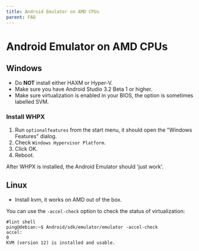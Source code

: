 ```yaml
---
title: Android Emulator on AMD CPUs
parent: FAQ
---
```


# Android Emulator on AMD CPUs

## Windows

* Do **NOT** install either HAXM or Hyper-V.
* Make sure you have Android Studio 3.2 Beta 1 or higher.
* Make sure virtualization is enabled in your BIOS, the option is sometimes labelled SVM.

### Install WHPX

1. Run `optionalfeatures` from the start menu, it should open the "Windows Features" dialog.
2. Check `Windows Hypervisor Platform`.
3. Click OK.
4. Reboot.

After WHPX is installed, the Android Emulator should 'just work'.

## Linux

* Install kvm, it works on AMD out of the box.

You can use the `-accel-check` option to check the status of virtualization:

```
#lint shell
ping@debian:~$ Android/sdk/emulator/emulator -accel-check
accel:
0
KVM (version 12) is installed and usable.
```